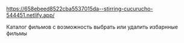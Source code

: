 https://658ebeed8522cba5537015da--stirring-cucurucho-544451.netlify.app/

Каталог фильмов с возможность выбрать или удалить избарнные фильмы
